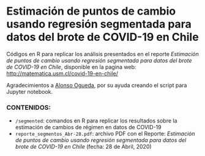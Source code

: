 # Estimación de puntos de cambio usando regresión segmentada para datos del brote de COVID-19 en Chile


Códigos en R para replicar los análisis presentados en el reporte *Estimación de puntos de cambio usando regresión segmentada para datos del brote de COVID-19 en Chile*, disponible en la pagina web: http://matematica.usm.cl/covid-19-en-chile/

Agradecimientos a [Alonso Ogueda](https://github.com/aLoNsolml), por su ayuda creando el script para Jupyter notebook.

### CONTENIDOS:
- `/segmented`: comandos en R para replicar los resultados sobre la estimación de cambios de régimen en datos de COVID-19
- `reporte_segmentos_Abr-28.pdf`: archivo PDF con el Reporte: *Estimación de puntos de cambio usando regresión segmentada para datos del brote de COVID-19 en Chile* (fecha: 28 de Abril, 2020)


